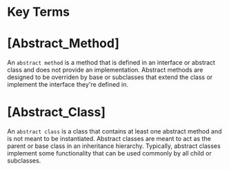 # Key Terms

# [Abstract_Method]
An `abstract method` is a method that is defined in an interface or abstract class and 
does not provide an implementation. Abstract methods are designed to be overriden by 
base or subclasses that extend the class or implement the interface they're defined in.

# [Abstract_Class]
An `abstract class` is a class that contains at least one abstract method and is not 
meant to be instantiated. Abstract classes are meant to act as the parent or base class 
in an inheritance hierarchy. Typically, abstract classes implement some functionality 
that can be used commonly by all child or subclasses.